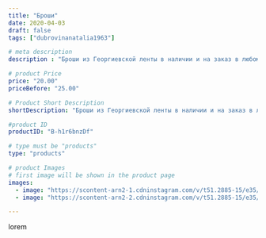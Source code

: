 ```yaml
---
title: "Броши"
date: 2020-04-03
draft: false
tags: ["dubrovinanatalia1963"]

# meta description
description : "Броши из Георгиевской ленты в наличии и на заказ в любом количестве.Обращаться в личку."

# product Price
price: "20.00"
priceBefore: "25.00"

# Product Short Description
shortDescription: "Броши из Георгиевской ленты в наличии и на заказ в любом количестве.Обращаться в личку."

#product ID
productID: "B-h1r6bnzDf"

# type must be "products"
type: "products"

# product Images
# first image will be shown in the product page
images:
  - image: "https://scontent-arn2-1.cdninstagram.com/v/t51.2885-15/e35/92027705_143960210470550_1669178986249292882_n.jpg?_nc_ht=scontent-arn2-1.cdninstagram.com&_nc_cat=102&_nc_ohc=2Hpl5pFTDwAAX9mYoaw&se=7&tp=1&oh=7416f11c44d751ea7b31b313d478d702&oe=6059D0EA&ig_cache_key=MjI3OTMzODk5OTE5MzQ5MTk4MQ%3D%3D.2"
  - image: "https://scontent-arn2-2.cdninstagram.com/v/t51.2885-15/e35/92105592_153887132585676_8594633228294760015_n.jpg?_nc_ht=scontent-arn2-2.cdninstagram.com&_nc_cat=100&_nc_ohc=qlErKAplIooAX98knmE&se=7&tp=1&oh=92f84b16dd6812e8b622ad3e316a8bb2&oe=605AB7C6&ig_cache_key=MjI3OTMzODk5OTE3Njc0MzI2OA%3D%3D.2"

---
```

lorem
